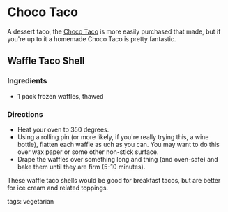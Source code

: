 Choco Taco
==============

A dessert taco, the [Choco Taco](http://en.wikipedia.org/wiki/Choco_Taco) is more easily purchased that made, but if you're up to it a homemade Choco Taco is pretty fantastic.

## Waffle Taco Shell

### Ingredients

* 1 pack frozen waffles, thawed

### Directions

* Heat your oven to 350 degrees.
* Using a rolling pin (or more likely, if you're really trying this, a wine bottle), flatten each waffle as uch as you can. You may want to do this over wax paper or some other non-stick surface.
* Drape the waffles over something long and thing (and oven-safe) and bake them until they are firm (5-10 minutes).

These waffle taco shells would be good for breakfast tacos, but are better for ice cream and related toppings.

tags: vegetarian
